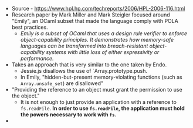 - Source - https://www.hpl.hp.com/techreports/2006/HPL-2006-116.html
- Research paper by Mark Miller and Mark Steigler focused around "Emily", an OCaml subset that made the language comply with POLA best practices.
	- *Emily is a subset of OCaml that uses a design rule verifier to enforce object-capability principles. It demonstrates how memory-safe languages can be transformed into breach-resistant object-capability systems with little loss of either expressivity or performance.*
- Takes an approach that is very similar to the one taken by Endo.
	- Jessie.js disallows the use of `Array.prototype.push.
	- In Emily, "hidden-but-present memory-violating functions (such as `Array.unsafe_set`) are disallowed"
- "Providing the reference to an object must grant the permission to use the object."
	- It is not enough to just provide an application with a reference to `fs.readFile`. **In order to use `fs.readFile`, the application must hold the powers necessary to work with `fs`.**
-